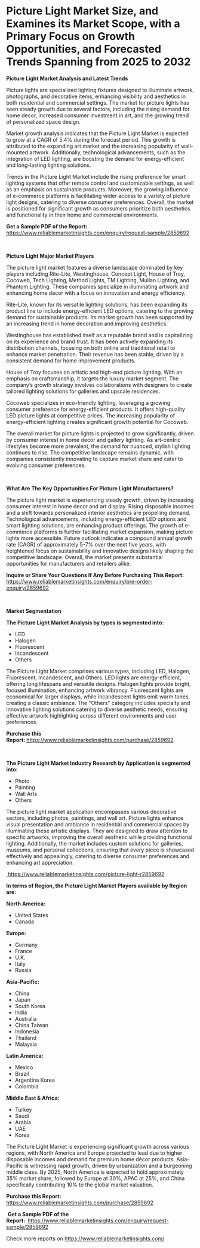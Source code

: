 <p><h1>Picture Light Market Size, and Examines its Market Scope, with a Primary Focus on Growth Opportunities, and Forecasted Trends Spanning from 2025 to 2032</h1></p><p><strong>Picture Light Market Analysis and Latest Trends</strong></p>
<p><p>Picture lights are specialized lighting fixtures designed to illuminate artwork, photographs, and decorative items, enhancing visibility and aesthetics in both residential and commercial settings. The market for picture lights has seen steady growth due to several factors, including the rising demand for home decor, increased consumer investment in art, and the growing trend of personalized space design.</p><p>Market growth analysis indicates that the Picture Light Market is expected to grow at a CAGR of 5.4% during the forecast period. This growth is attributed to the expanding art market and the increasing popularity of wall-mounted artwork. Additionally, technological advancements, such as the integration of LED lighting, are boosting the demand for energy-efficient and long-lasting lighting solutions. </p><p>Trends in the Picture Light Market include the rising preference for smart lighting systems that offer remote control and customizable settings, as well as an emphasis on sustainable products. Moreover, the growing influence of e-commerce platforms is facilitating wider access to a variety of picture light designs, catering to diverse consumer preferences. Overall, the market is positioned for significant growth as consumers prioritize both aesthetics and functionality in their home and commercial environments.</p></p>
<p><strong>Get a Sample PDF of the Report:&nbsp;</strong> <a href="https://www.reliablemarketinsights.com/enquiry/request-sample/2859692?utm_campaign=2538&utm_medium=2&utm_source=Github&utm_content=ia&utm_term=12032025&utm_id=picture-light">https://www.reliablemarketinsights.com/enquiry/request-sample/2859692</a></p>
<p>&nbsp;</p>
<p><strong>Picture Light Major Market Players</strong></p>
<p><p>The picture light market features a diverse landscape dominated by key players including Rite-Lite, Westinghouse, Concept Light, House of Troy, Cocoweb, Tech Lighting, Method Lights, TM Lighting, Mullan Lighting, and Phantom Lighting. These companies specialize in illuminating artwork and enhancing home decor with a focus on innovation and energy efficiency.</p><p>Rite-Lite, known for its versatile lighting solutions, has been expanding its product line to include energy-efficient LED options, catering to the growing demand for sustainable products. Its market growth has been supported by an increasing trend in home decoration and improving aesthetics.</p><p>Westinghouse has established itself as a reputable brand and is capitalizing on its experience and brand trust. It has been actively expanding its distribution channels, focusing on both online and traditional retail to enhance market penetration. Their revenue has been stable, driven by a consistent demand for home improvement products.</p><p>House of Troy focuses on artistic and high-end picture lighting. With an emphasis on craftsmanship, it targets the luxury market segment. The company’s growth strategy involves collaborations with designers to create tailored lighting solutions for galleries and upscale residences.</p><p>Cocoweb specializes in eco-friendly lighting, leveraging a growing consumer preference for energy-efficient products. It offers high-quality LED picture lights at competitive prices. The increasing popularity of energy-efficient lighting creates significant growth potential for Cocoweb.</p><p>The overall market for picture lights is projected to grow significantly, driven by consumer interest in home decor and gallery lighting. As art-centric lifestyles become more prevalent, the demand for nuanced, stylish lighting continues to rise. The competitive landscape remains dynamic, with companies consistently innovating to capture market share and cater to evolving consumer preferences.</p></p>
<p>&nbsp;</p>
<p><strong>What Are The Key Opportunities For Picture Light Manufacturers?</strong></p>
<p><p>The picture light market is experiencing steady growth, driven by increasing consumer interest in home decor and art display. Rising disposable incomes and a shift towards personalized interior aesthetics are propelling demand. Technological advancements, including energy-efficient LED options and smart lighting solutions, are enhancing product offerings. The growth of e-commerce platforms is further facilitating market expansion, making picture lights more accessible. Future outlook indicates a compound annual growth rate (CAGR) of approximately 5-7% over the next five years, with heightened focus on sustainability and innovative designs likely shaping the competitive landscape. Overall, the market presents substantial opportunities for manufacturers and retailers alike.</p></p>
<p><strong>Inquire or Share Your Questions If Any Before Purchasing This Report:</strong> <a href="https://www.reliablemarketinsights.com/enquiry/pre-order-enquiry/2859692?utm_campaign=2538&utm_medium=2&utm_source=Github&utm_content=ia&utm_term=12032025&utm_id=picture-light">https://www.reliablemarketinsights.com/enquiry/pre-order-enquiry/2859692</a></p>
<p>&nbsp;</p>
<p><strong>Market Segmentation</strong></p>
<p><strong>The Picture Light Market Analysis by types is segmented into:</strong></p>
<p><ul><li>LED</li><li>Halogen</li><li>Fluorescent</li><li>Incandescent</li><li>Others</li></ul></p>
<p><p>The Picture Light Market comprises various types, including LED, Halogen, Fluorescent, Incandescent, and Others. LED lights are energy-efficient, offering long lifespans and versatile designs. Halogen lights provide bright, focused illumination, enhancing artwork vibrancy. Fluorescent lights are economical for larger displays, while incandescent lights emit warm tones, creating a classic ambiance. The "Others" category includes specialty and innovative lighting solutions catering to diverse aesthetic needs, ensuring effective artwork highlighting across different environments and user preferences.</p></p>
<p><strong>Purchase this Report:&nbsp;</strong><a href="https://www.reliablemarketinsights.com/purchase/2859692?utm_campaign=2538&utm_medium=2&utm_source=Github&utm_content=ia&utm_term=12032025&utm_id=picture-light">https://www.reliablemarketinsights.com/purchase/2859692</a></p>
<p>&nbsp;</p>
<p><strong>The Picture Light Market Industry Research by Application is segmented into:</strong></p>
<p><ul><li>Photo</li><li>Painting</li><li>Wall Arts</li><li>Others</li></ul></p>
<p><p>The picture light market application encompasses various decorative sectors, including photos, paintings, and wall art. Picture lights enhance visual presentation and ambiance in residential and commercial spaces by illuminating these artistic displays. They are designed to draw attention to specific artworks, improving the overall aesthetic while providing functional lighting. Additionally, the market includes custom solutions for galleries, museums, and personal collections, ensuring that every piece is showcased effectively and appealingly, catering to diverse consumer preferences and enhancing art appreciation.</p></p>
<p><a href="https://www.reliablemarketinsights.com/picture-light-r2859692?utm_campaign=2538&utm_medium=2&utm_source=Github&utm_content=ia&utm_term=12032025&utm_id=picture-light">&nbsp;https://www.reliablemarketinsights.com/picture-light-r2859692</a></p>
<p><strong>In terms of Region, the Picture Light Market Players available by Region are:</strong></p>
<p>
    <p> <strong> North America: </strong>
        <ul>
            <li>United States</li>
            <li>Canada</li>
        </ul>
        </p> 
    <p> <strong> Europe: </strong>
        <ul>
            <li>Germany</li>
            <li>France</li>
            <li>U.K.</li>
            <li>Italy</li>
            <li>Russia</li>
        </ul>
        </p> 
    <p> <strong> Asia-Pacific: </strong>
        <ul>
            <li>China</li>
            <li>Japan</li>
            <li>South Korea</li>
            <li>India</li>
            <li>Australia</li>
            <li>China Taiwan</li>
            <li>Indonesia</li>
            <li>Thailand</li>
            <li>Malaysia</li>
        </ul>
        </p> 
    <p> <strong> Latin America: </strong>
        <ul>
            <li>Mexico</li>
            <li>Brazil</li>
            <li>Argentina Korea</li>
            <li>Colombia</li>
        </ul>
        </p> 
    <p> <strong> Middle East & Africa: </strong>
        <ul>
            <li>Turkey</li>
            <li>Saudi</li>
            <li>Arabia</li>
            <li>UAE</li>
            <li>Korea</li>
        </ul>
    </p>
    </p>
<p><p>The Picture Light Market is experiencing significant growth across various regions, with North America and Europe projected to lead due to higher disposable incomes and demand for premium home décor products. Asia-Pacific is witnessing rapid growth, driven by urbanization and a burgeoning middle class. By 2025, North America is expected to hold approximately 35% market share, followed by Europe at 30%, APAC at 25%, and China specifically contributing 10% to the global market valuation.</p></p>
<p><strong>Purchase this Report: </strong><a href="https://www.reliablemarketinsights.com/purchase/2859692?utm_campaign=2538&utm_medium=2&utm_source=Github&utm_content=ia&utm_term=12032025&utm_id=picture-light">https://www.reliablemarketinsights.com/purchase/2859692</a></p>
<p>&nbsp;<strong>Get a Sample PDF of the Report:&nbsp;&nbsp;</strong><a href="https://www.reliablemarketinsights.com/enquiry/request-sample/2859692?utm_campaign=2538&utm_medium=2&utm_source=Github&utm_content=ia&utm_term=12032025&utm_id=picture-light">https://www.reliablemarketinsights.com/enquiry/request-sample/2859692</a></p>
<p><strong></strong></p>
<p>Check more reports on <a href="https://www.reliablemarketinsights.com/?utm_campaign=2538&utm_medium=2&utm_source=Github&utm_content=ia&utm_term=12032025&utm_id=picture-light">https://www.reliablemarketinsights.com/</a></p>